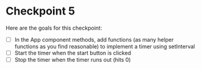 # Checkpoint 5

Here are the goals for this checkpoint:

* [ ] In the App component methods, add functions (as many helper functions as you find reasonable) to implement a timer using setInterval
* [ ] Start the timer when the start button is clicked
* [ ] Stop the timer when the timer runs out (hits 0)